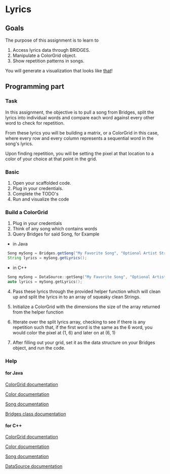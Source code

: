Lyrics
======

Goals
-----

The purpose of this assignment is to learn to
1. Access lyrics data through BRIDGES.
2. Manipulate a ColorGrid object.
3. Show repetition patterns in songs.

You will generate a visualization that looks like [that](http://bridges-cs.herokuapp.com/assignments/7/bridges_workshop)!


Programming part
----------------

### Task

In this assignment, the objective is to pull a song from Bridges, split the lyrics into 
 individual words and compare each word against every other word to check for repetition.

 From these lyrics you will be building a matrix, or a ColorGrid in this case, where every row and 
 every column represents a sequential word in the song's lyrics.

 Upon finding repetition, you will be setting the pixel at that location to a color 
 of your choice at that point in the grid.

### Basic

1. Open your scaffolded code.
2. Plug in your credentials.
3. Complete the TODO's
4. Run and visualize the code

### Build a ColorGrid 

1. Plug in your credentials
2. Think of any song which contains words
3. Query Bridges for said Song, for Example
  - in Java
   ```Java
	Song mySong = Bridges.getSong("My Favorite Song", "Optional Artist String");	
	String lyrics = mySong.getLyrics();
   ```
   - in C++
   ```C++
	Song mySong = DataSource::getSong("My Favorite Song", "Optional Artist String");	
	auto lyrics = mySong.getLyrics();
   ```
4. Pass these lyrics through the provided helper function which will clean up and split the
 lyrics in to an array of squeaky clean Strings.

5. Initialize a ColorGrid with the dimensions the size of the array returned from the helper function

6. Itterate over the split lyrics array, checking to see if there is any repetition such that, if the
 first word is the same as the 6 word, you would color the pixel at (1, 6) and later on at (6, 1)

7. After filling out your grid, set it as the data structure on your Bridges object, and run the code.


### Help

#### for Java

[ColorGrid documentation](http://bridgesuncc.github.io/doc/java-api/current/html/classbridges_1_1base_1_1_color_grid.html)

[Color documentation](http://bridgesuncc.github.io/doc/java-api/current/html/classbridges_1_1base_1_1_color.html)

[Song documentation](http://bridgesuncc.github.io/doc/java-api/current/html/classbridges_1_1data__src__dependent_1_1_song.html)

[Bridges class documentation](http://bridgesuncc.github.io/doc/java-api/current/html/namespacebridges_1_1base.html)

#### for C++

[ColorGrid documentation](http://bridgesuncc.github.io/doc/cxx-api/current/html/classbridges_1_1_color_grid.html)

[Color documentation](http://bridgesuncc.github.io/doc/cxx-api/current/html/classbridges_1_1_color.html)

[Song documentation](http://bridgesuncc.github.io/doc/cxx-api/current/html/classbridges_1_1_song.html)

[DataSource documentation](http://bridgesuncc.github.io/doc/cxx-api/current/html/namespacebridges_1_1_data_source.html#details)

